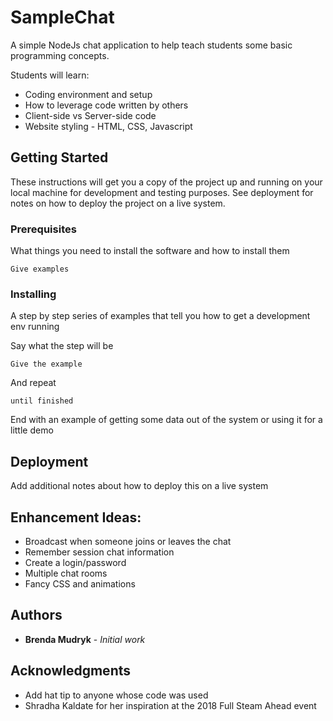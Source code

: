 # SampleChat
A simple NodeJs chat application to help teach students some basic programming concepts.

Students will learn:
* Coding environment and setup
* How to leverage code written by others
* Client-side vs Server-side code
* Website styling - HTML, CSS, Javascript

## Getting Started

These instructions will get you a copy of the project up and running on your local machine for development and testing purposes. See deployment for notes on how to deploy the project on a live system.

### Prerequisites

What things you need to install the software and how to install them

```
Give examples
```

### Installing

A step by step series of examples that tell you how to get a development env running

Say what the step will be

```
Give the example
```

And repeat

```
until finished
```

End with an example of getting some data out of the system or using it for a little demo

## Deployment

Add additional notes about how to deploy this on a live system

## Enhancement Ideas:
* Broadcast when someone joins or leaves the chat
* Remember session chat information
* Create a login/password
* Multiple chat rooms
* Fancy CSS and animations

## Authors

* **Brenda Mudryk** - *Initial work*

## Acknowledgments

* Add hat tip to anyone whose code was used
* Shradha Kaldate for her inspiration at the 2018 Full Steam Ahead event
    
